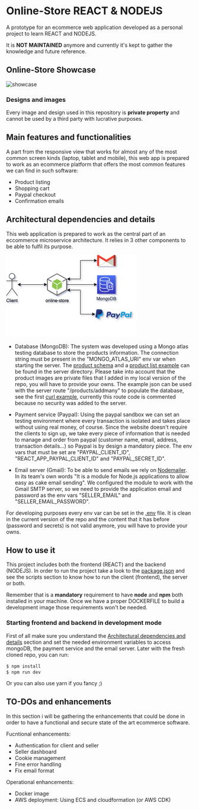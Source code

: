 # Online-Store REACT & NODEJS

A prototype for an ecommerce web application developed as a personal project to learn
REACT and NODEJS.

It is **NOT MAINTAINED** anymore and currently it's kept to gather the
knowledge and future reference.

## Online-Store Showcase

![showcase](/docs/images/showcase.gif "showcase")

### Designs and images

Every image and design used in this repository is **private property** and cannot be used by a third party with lucrative purposes.

## Main features and functionalities

A part from the responsive view that works for almost any of the most common
screen kinds (laptop, tablet and mobile), this web app is prepared to work
as an ecommerce platform that offers the most common features we can find in such
software:

* Product listing
* Shopping cart
* Paypal checkout
* Confirmation emails

## Architectural dependencies and details

This web application is prepared to work as the central part of an eccommerce microservice
architecture. It relies in 3 other components to be able to fulfil its purpose.

![online-store architecture](/docs/images/online-store-architecture-diagram.png "online-store architecture")

* Database (MongoDB): The system was developed using a Mongo atlas testing database to store the products
information. The connection string must be present in the "MONGO_ATLAS_URI" env var when starting
the server. The [product schema] and a [product list example] can be found in the server directory.
Please take into account that the product images are private files that I added in my local version of
the repo, you will have to provide your owns. The example json can be used with the server route "/products/addmany"
to populate the database, see the first [curl example], currently this route code is commented because no security
was added to the server.

* Payment service (Paypal): Using the paypal sandbox we can set an testing environment where every transaction is
isolated and takes place without using real money, of course. Since the website doesn't require the
clients to sign up, we take every piece of information that is needed to manage and order from paypal
(customer name, email, address, transaction details...) so Paypal is by design a mandatory piece.
The env vars that must be set are "PAYPAL_CLIENT_ID", "REACT_APP_PAYPAL_CLIENT_ID" and "PAYPAL_SECRET_ID".

* Email server (Gmail): To be able to send emails we rely on [Nodemailer]. In its team's own words "It is a
module for Node.js applications to allow easy as cake email sending". We configured the module to work
with the Gmail SMTP server, so we need to provide the application email and password as the env vars
"SELLER_EMAIL" and "SELLER_EMAIL_PASSWORD".

For developing purposes every env var can be set in the [.env] file. It is clean in the current
version of the repo and the content that it has before (password and secrets) is not valid anymore,
you will have to provide your owns.

[product schema]: /server/models/product.model.js
[product list example]: /server/testUtilities/testJsonProduct.txt
[curl example]: /server/testUtilities/curl.txt
[Nodemailer]: https://nodemailer.com/about/
[.env]: /.env

## How to use it

This project includes both the frontend (REACT) and the backend (NODEJS). In order to run
the project take a look to the [package.json] and see the scripts section to know how to
run the client (frontend), the server or both.

Remember that is a **mandatory** requirement to have **node** and **npm** both installed in your machine.
Once we have a proper DOCKERFILE to build a development image those requirements won't be needed.

[package.json]: /package.json

### Starting frontend and backend in development mode

First of all make sure you understand the [Architectural dependencies and details](#architectural-dependencies-and-details)
section and set the needed environment variables to access mongoDB, the payment service and the email server. Later with
the fresh cloned repo, you can run:

```shell
$ npm install
$ npm run dev
```

Or you can also use yarn if you fancy ;)

## TO-DOs and enhancements

In this section i will be gathering the enhancements that could be done in order to have
a functional and secure state of the art ecommerce software.

Fucntional enhancements:
* Authentication for client and seller
* Seller dashboard
* Cookie management
* Fine error handling
* Fix email format

Operational enhancements:
* Docker image
* AWS deployment: Using ECS and cloudformation (or AWS CDK)